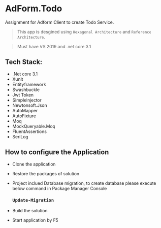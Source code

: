 # AdForm.Todo
Assignment for Adform Client to create Todo Service.
 > This app is desgined using `Hexagonal Architecture` and `Reference Architecture`.

 > Must have VS 2019 and .net core 3.1
## Tech Stack:
* .Net core 3.1
* Xunit
* Entityframework
* Swashbuckle
* Jwt Token
* SimpleInjector
* Newtonsoft.Json
* AutoMapper
* AutoFixture
* Moq
* MockQueryable.Moq
* FluentAssertions
* SeriLog


## How to configure the Application
* Clone the application 
* Restore the packages of solution
* Project inclued Database migration, to create database please execute below command in Package Manager Console
    ### `Update-Migration`

* Build the solution 
* Start application by F5


